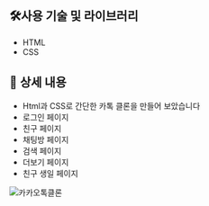 ## **🛠사용 기술 및 라이브러리**

- HTML
- CSS

## 📖 상세 내용

- Html과 CSS로 간단한 카톡 클론을 만들어 보았습니다
- 로그인 페이지
- 친구 페이지
- 채팅방 페이지
- 검색 페이지
- 더보기 페이지
- 친구 생일 페이지

![카카오톡클론](https://github.com/taehyeon0412/react_movie-site-clone/assets/71374539/993a00b1-38c4-4f01-bcd8-c8d39e223de1)
